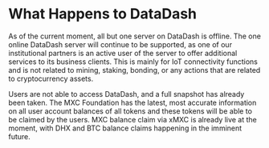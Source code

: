 # What Happens to DataDash

As of the current moment, all but one server on DataDash is offline. The one online DataDash server will continue to be supported, as one of our institutional partners is an active user of the server to offer additional services to its business clients. This is mainly for IoT connectivity functions and is not related to mining, staking, bonding, or any actions that are related to cryptocurrency assets.&#x20;

Users are not able to access DataDash, and a full snapshot has already been taken. The MXC Foundation has the latest, most accurate information on all user account balances of all tokens and these tokens will be able to be claimed by the users. MXC balance claim via xMXC is already live at the moment, with DHX and BTC balance claims happening in the imminent future.&#x20;


